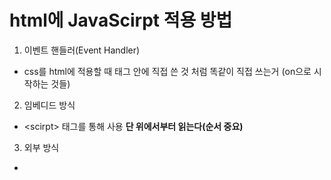 # html에 JavaScirpt 적용 방법 
1. 이벤트 핸들러(Event Handler)
- css를 html에 적용할 때 태그 안에 직접 쓴 것 처럼 똑같이 직접 쓰는거 (on으로 시작하는 것들)

2. 임베디드 방식
- \<scirpt\> 태그를 통해 사용 **단 위에서부터 읽는다(순서 중요)**

3. 외부 방식
- 
